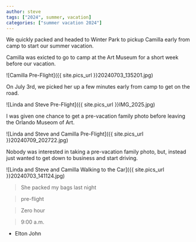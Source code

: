 ```yaml
---
author: steve
tags: ["2024", summer, vacation]
categories: ["summer vacation 2024"]
---
```

We quickly packed and headed to Winter Park to pickup Camilla early from camp to start our summer vacation.  

Camilla was exicted to go to camp at the Art Museum for a short week before our vacation.  

![Camilla Pre-Flight]({{ site.pics_url }}20240703_135201.jpg)

On July 3rd, we picked her up a few minutes early from camp to get on the road.  

![Linda and Steve Pre-Flight]({{ site.pics_url }}IMG_2025.jpg)

I was given one chance to get a pre-vacation family photo before leaving the Orlando Museom of Art.  

![Linda and Steve and Camilla Pre-Flight]({{ site.pics_url }}20240709_202722.jpg)

Nobody was interested in taking a pre-vacation family photo, but, instead just wanted to get down to business and start driving.  

![Linda and Steve and Camilla Walking to the Car]({{ site.pics_url }}20240703_141124.jpg)

>She packed my bags last night

>pre-flight

>Zero hour

>9:00 a.m.  

- Elton John
